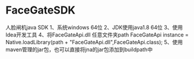 # FaceGateSDK
人脸闸机java SDK
1、系统windows 64位
2、JDK使用java1.8 64位
3、使用Idea开发工具
4、将FaceGateApi.dll 任意文件夹path
	FaceGateApi instance = Native.loadLibrary(path + "FaceGateApi.dll",FaceGateApi.class);
5、使用maven管理的jar包，也可以直接将jna的jar包添加到buildpath中
